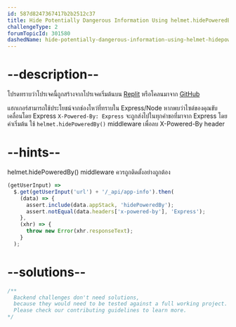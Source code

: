 ```yaml
---
id: 587d8247367417b2b2512c37
title: Hide Potentially Dangerous Information Using helmet.hidePoweredBy()
challengeType: 2
forumTopicId: 301580
dashedName: hide-potentially-dangerous-information-using-helmet-hidepoweredby
---
```


# --description--

โปรดทราบว่าโปรเจคนี้ถูกสร้างจากโปรเจคเริ่มต้นบน [Replit](https://replit.com/github/freeCodeCamp/boilerplate-infosec) หรือโคลนมาจาก [GitHub](https://github.com/freeCodeCamp/boilerplate-infosec/)

แฮกเกอร์สามารถใช้ประโยชน์จากช่องโหว่ที่ทราบใน Express/Node หากพบว่าไซต์ของคุณขับเคลื่อนโดย Express `X-Powered-By: Express` จะถูกส่งไปในทุกคำขอที่มาจาก Express โดยค่าเริ่มต้น ใช้ `helmet.hidePoweredBy()` middleware เพื่อลบ X-Powered-By header

# --hints--

helmet.hidePoweredBy() middleware ควรถูกติดตั้งอย่างถูกต้อง

```js
(getUserInput) =>
  $.get(getUserInput('url') + '/_api/app-info').then(
    (data) => {
      assert.include(data.appStack, 'hidePoweredBy');
      assert.notEqual(data.headers['x-powered-by'], 'Express');
    },
    (xhr) => {
      throw new Error(xhr.responseText);
    }
  );
```

# --solutions--

```js
/**
  Backend challenges don't need solutions, 
  because they would need to be tested against a full working project. 
  Please check our contributing guidelines to learn more.
*/
```
